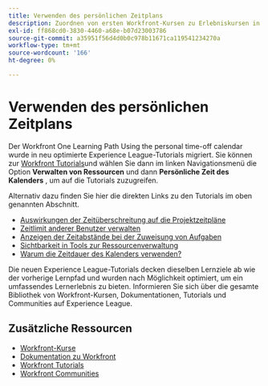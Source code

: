 ```yaml
---
title: Verwenden des persönlichen Zeitplans
description: Zuordnen von ersten Workfront-Kursen zu Erlebniskursen in Liga-Kursen
exl-id: ff868cd0-3830-4460-a68e-b07d23003786
source-git-commit: a35951f56d4d0b0c978b11671ca119541234270a
workflow-type: tm+mt
source-wordcount: '166'
ht-degree: 0%

---
```


# Verwenden des persönlichen Zeitplans

Der Workfront One Learning Path Using the personal time-off calendar wurde in neu optimierte Experience League-Tutorials migriert.  Sie können zur [Workfront Tutorials](https://experienceleague.adobe.com/docs/workfront-learn/tutorials-workfront/home.html)und wählen Sie dann im linken Navigationsmenü die Option **Verwalten von Ressourcen** und dann **Persönliche Zeit des Kalenders** , um auf die Tutorials zuzugreifen.

Alternativ dazu finden Sie hier die direkten Links zu den Tutorials im oben genannten Abschnitt.

* [Auswirkungen der Zeitüberschreitung auf die Projektzeitpläne](https://experienceleague.adobe.com/docs/workfront-learn/tutorials-workfront/manage-resources/personal-time-off-calendar/how-time-off-affects-project-timelines.html)
* [Zeitlimit anderer Benutzer verwalten](https://experienceleague.adobe.com/docs/workfront-learn/tutorials-workfront/manage-resources/personal-time-off-calendar/manage-other-users-time-off.html)
* [Anzeigen der Zeitabstände bei der Zuweisung von Aufgaben](https://experienceleague.adobe.com/docs/workfront-learn/tutorials-workfront/manage-resources/personal-time-off-calendar/see-time-off-when-assigning-tasks.html)
* [Sichtbarkeit in Tools zur Ressourcenverwaltung](https://experienceleague.adobe.com/docs/workfront-learn/tutorials-workfront/manage-resources/personal-time-off-calendar/visibility-in-resource-management-tools.html)
* [Warum die Zeitdauer des Kalenders verwenden?](https://experienceleague.adobe.com/docs/workfront-learn/tutorials-workfront/manage-resources/personal-time-off-calendar/why-use-time-off-calendar.html?lang=en)

Die neuen Experience League-Tutorials decken dieselben Lernziele ab wie der vorherige Lernpfad und wurden nach Möglichkeit optimiert, um ein umfassendes Lernerlebnis zu bieten.  Informieren Sie sich über die gesamte Bibliothek von Workfront-Kursen, Dokumentationen, Tutorials und Communities auf Experience League.

## Zusätzliche Ressourcen

* [Workfront-Kurse](https://experienceleague.adobe.com/?lang=en&amp;Solution=Workfront#courses)
* [Dokumentation zu Workfront](https://experienceleague.adobe.com/docs/workfront.html)
* [Workfront Tutorials](https://experienceleague.adobe.com/docs/workfront-learn/tutorials-workfront/home.html)
* [Workfront Communities](https://experienceleaguecommunities.adobe.com/t5/workfront/ct-p/workfront)
